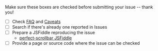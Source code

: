 Make sure these boxes are checked before submitting your issue -- thank you!

- [ ] Check [FAQ](https://github.com/utatti/perfect-scrollbar/wiki/FAQ) and [Caveats](https://github.com/utatti/perfect-scrollbar/wiki/Caveats)
- [ ] Search if there's already one reported in Issues
- [ ] Prepare a JSFiddle reproducing the issue
  - [perfect-scrollbar JSFiddle](https://jsfiddle.net/utatti/dyvL31r6/)
- [ ] Provide a page or source code where the issue can be checked
